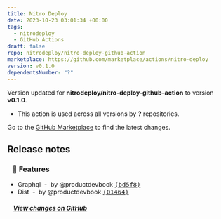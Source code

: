 ```yaml
---
title: Nitro Deploy
date: 2023-10-23 03:01:34 +00:00
tags:
  - nitrodeploy
  - GitHub Actions
draft: false
repo: nitrodeploy/nitro-deploy-github-action
marketplace: https://github.com/marketplace/actions/nitro-deploy
version: v0.1.0
dependentsNumber: "?"
---
```



Version updated for **nitrodeploy/nitro-deploy-github-action** to version **v0.1.0**.
- This action is used across all versions by **?** repositories.

Go to the [GitHub Marketplace](https://github.com/marketplace/actions/nitro-deploy) to find the latest changes.

## Release notes

### &nbsp;&nbsp;&nbsp;🚀 Features

- Graphql &nbsp;-&nbsp; by @productdevbook [<samp>(bd5f8)</samp>](https://github.com/nitrodeploy/nitro-deploy-github-action/commit/bd5f885)
- Dist &nbsp;-&nbsp; by @productdevbook [<samp>(01464)</samp>](https://github.com/nitrodeploy/nitro-deploy-github-action/commit/0146415)

##### &nbsp;&nbsp;&nbsp;&nbsp;[View changes on GitHub](https://github.com/nitrodeploy/nitro-deploy-github-action/compare/v0.0.8...v0.1.0)
